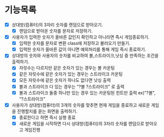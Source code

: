 # 기능목록
- [x] 상대방(컴퓨터)의 3자리 숫자를 랜덤으로 받아오기.
    - [x] 랜덤으로 받아온 숫자를 문자로 저장하기.

- [x] 사용자가 입력한 숫자가 올바른 값인지 확인하고 아니라면 즉시 게임종료하기.
    - [x] 입력한 숫자를 문자로 변환 class에 저장하고 불러오기 만들기.
    - [x] 입력한 숫자가 올바른 값이 아니면 예외처리를 통해 게임 즉시 종료하기.

- [x] 상대방의 숫자와 사용자의 숫자를 비교하여 볼,스트라이크,낫싱 중 만족하는 조건을 출력하기.
    - [x] 자릿수는 다르지만 같은 숫자가 있는 경우는 볼 카운팅
    - [x] 같은 자릿수에 같은 숫자가 있는 경우는 스트라이크 카운팅
    - [x] 모든 자릿수에 같은 숫자가 하나도 없다면 낫싱 출력
    - [x] 볼과 스트라이크 다 있는 경우는 "?볼 ?스트라이크" 로 출력
    - [x] 볼과 스트라이크 둘중 하나만 있는 경우 있는 카운팅된 힌트만 출력 ex)"?볼", "?스트라이크"
    
- [x] 사용자가 상대방(컴퓨터)의 3개의 숫자를 맞추면 현재 게임을 종료하고 새로운 게임을 진행할지를 묻는 화면을 출력하기.
    - [x] 종료한다고 하면 즉시 실행 종료
    - [x] 새로운 게임을 시작하면 다시 상대방(컴퓨터)의 3자리 숫자를 랜덤으로 받아오고 게임진행 